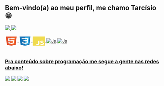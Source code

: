 ## Bem-vindo(a) ao meu perfil, me chamo Tarcísio 😁

 <div>
   <a href="https://github.com/itsTarci">
   <img height="180em" src="https://github-readme-stats.vercel.app/api?username=itsTarci&show_icons=true&theme=algolia&include_all_commits=true&count_private=true"/>
   <img height="180em" src="https://github-readme-stats.vercel.app/api/top-langs/?username=itsTarci&layout=compact&langs_count=6&theme=algolia"/>
</div>
    
<div style="display: inline_block"><br>
  <img align="center" alt="HTML" height="30" width="40" src="https://raw.githubusercontent.com/devicons/devicon/master/icons/html5/html5-original.svg">
  <img align="center" alt="CSS" height="30" width="40" src="https://raw.githubusercontent.com/devicons/devicon/master/icons/css3/css3-original.svg">
   <img align="center" alt="Js" height="30" width="40" src="https://raw.githubusercontent.com/devicons/devicon/master/icons/javascript/javascript-plain.svg">
 <img align="center" alt="Js" height="30" width="40"
   src="https://cdn.jsdelivr.net/gh/devicons/devicon@latest/icons/typescript/typescript-plain.svg" />
 <img align="center" alt="Js" height="30" width="40"
   src="https://cdn.jsdelivr.net/gh/devicons/devicon@latest/icons/react/react-original.svg" />
</div>
<br>
 
### Pra conteúdo sobre programação me segue a gente nas redes abaixo!
 
<div>
  <a href="https://instagram.com/itsTarci" target="_blank"><img src="https://img.shields.io/badge/-Instagram-%23E4405F?style=for-the-badge&logo=instagram&logoColor=white" target="_blank"></a>
 <a href="https://discord.gg/sk5fVgMA" target="_blank"><img src="https://img.shields.io/badge/Discord-7289DA?style=for-the-badge&logo=discord&logoColor=white" target="_blank"></a> 
  <a href = "mailto:itstarci@gmail.com"><img src="https://img.shields.io/badge/-Gmail-%23333?style=for-the-badge&logo=gmail&logoColor=white" target="_blank"></a>
  <a href="https://www.linkedin.com/in/" target="_blank"><img src="https://img.shields.io/badge/-LinkedIn-%230077B5?style=for-the-badge&logo=linkedin&logoColor=white" target="_blank"></a>
</div>

